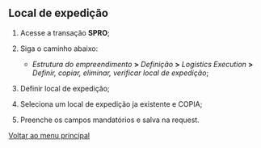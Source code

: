 ## Local de expedição

1. Acesse a transação **SPRO**;
2. Siga o caminho abaixo:

    - *Estrutura do empreendimento* **>** *Definição* **>** *Logistics Execution* **>** *Definir, copiar, eliminar, verificar local de expedição*;

3. Definir local de expedição;
4. Seleciona um local de expedição ja existente e COPIA; 
5. Preenche os campos mandatórios e salva na request.


[Voltar ao menu principal](./README.md)